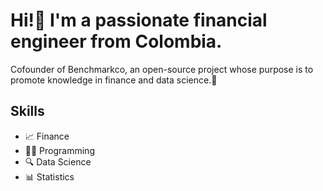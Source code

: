 <div id="header">
  <h1> Hi!👋 I'm a passionate financial engineer from Colombia. </h1>
  <p>Cofounder of Benchmarkco, an open-source project whose purpose is to promote knowledge in finance and data science.🌱</p>
</div>

<div id="skills">
  <h2>Skills</h2>
  <ul>
    <li>📈 Finance</li>
    <li>👨‍💻 Programming</li>
    <li>🔍 Data Science</li>
    <li>📊 Statistics</li>
  </ul>
</div>
